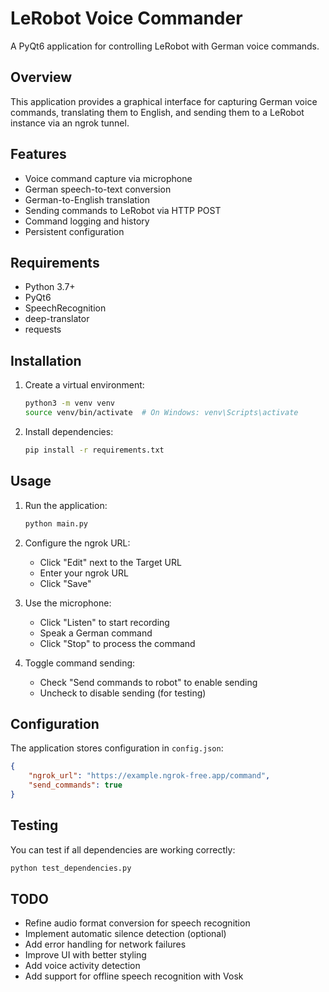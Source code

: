 # LeRobot Voice Commander

A PyQt6 application for controlling LeRobot with German voice commands.

## Overview

This application provides a graphical interface for capturing German voice commands, translating them to English, and sending them to a LeRobot instance via an ngrok tunnel.

## Features

- Voice command capture via microphone
- German speech-to-text conversion
- German-to-English translation
- Sending commands to LeRobot via HTTP POST
- Command logging and history
- Persistent configuration

## Requirements

- Python 3.7+
- PyQt6
- SpeechRecognition
- deep-translator
- requests

## Installation

1. Create a virtual environment:
   ```bash
   python3 -m venv venv
   source venv/bin/activate  # On Windows: venv\Scripts\activate
   ```

2. Install dependencies:
   ```bash
   pip install -r requirements.txt
   ```

## Usage

1. Run the application:
   ```bash
   python main.py
   ```

2. Configure the ngrok URL:
   - Click "Edit" next to the Target URL
   - Enter your ngrok URL
   - Click "Save"

3. Use the microphone:
   - Click "Listen" to start recording
   - Speak a German command
   - Click "Stop" to process the command

4. Toggle command sending:
   - Check "Send commands to robot" to enable sending
   - Uncheck to disable sending (for testing)

## Configuration

The application stores configuration in `config.json`:
```json
{
    "ngrok_url": "https://example.ngrok-free.app/command",
    "send_commands": true
}
```

## Testing

You can test if all dependencies are working correctly:
```bash
python test_dependencies.py
```

## TODO

- Refine audio format conversion for speech recognition
- Implement automatic silence detection (optional)
- Add error handling for network failures
- Improve UI with better styling
- Add voice activity detection
- Add support for offline speech recognition with Vosk